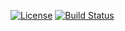 
[![License](https://img.shields.io/badge/License-Apache%202.0-blue.svg)](https://opensource.org/licenses/Apache-2.0)
[![Build
Status](https://github.com/kkholst/citest/actions/workflows/citest_check.yaml/badge.svg)](https://github.com/kkholst/citest/actions/workflows/citest_check.yaml)
